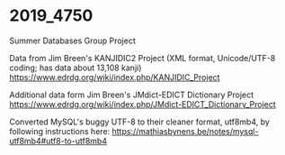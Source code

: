 # 2019_4750
Summer Databases Group Project


Data from Jim Breen's KANJIDIC2 Project (XML format, Unicode/UTF-8 coding; has data about 13,108 kanji)
https://www.edrdg.org/wiki/index.php/KANJIDIC_Project

Additional data form Jim Breen's JMdict-EDICT Dictionary Project
https://www.edrdg.org/wiki/index.php/JMdict-EDICT_Dictionary_Project

Converted MySQL's buggy UTF-8 to their cleaner format, utf8mb4, 
by following instructions here:
https://mathiasbynens.be/notes/mysql-utf8mb4#utf8-to-utf8mb4
